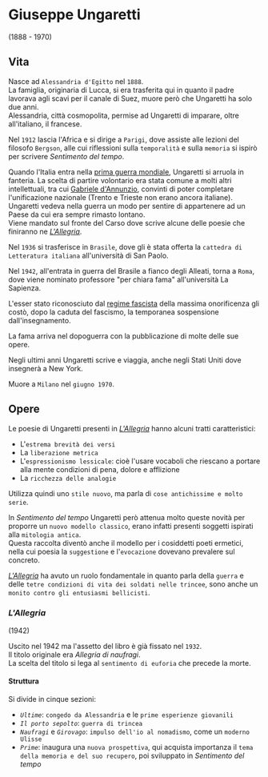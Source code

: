 # Giuseppe Ungaretti
(1888 - 1970)

## Vita

Nasce ad `Alessandria d'Egitto` nel `1888`.\
La famiglia, originaria di Lucca, si era trasferita qui in quanto il padre lavorava agli scavi per il canale di Suez, muore però che Ungaretti ha solo due anni.\
Alessandria, città cosmopolita, permise ad Ungaretti di imparare, oltre all'italiano, il francese.

Nel `1912` lascia l'Africa e si dirige a `Parigi`, dove assiste alle lezioni del filosofo `Bergson`, alle cui riflessioni sulla `temporalità` e sulla `memoria` si ispirò per scrivere *Sentimento del tempo*.

Quando l'Italia entra nella [prima guerra mondiale][prima-guerra-mondiale], Ungaretti si arruola in fanteria. La scelta di partire volontario era stata comune a molti altri intellettuali, tra cui [Gabriele d'Annunzio][gabriele-d-annunzio], convinti di poter completare l'unificazione nazionale (Trento e Trieste non erano ancora italiane). Ungaretti vedeva nella guerra un modo per sentire di appartenere ad un Paese da cui era sempre rimasto lontano.\
Viene mandato sul fronte del Carso dove scrive alcune delle poesie che finiranno ne [*L'Allegria*][allegria].

Nel `1936` si trasferisce in `Brasile`, dove gli è stata offerta la `cattedra di Letteratura italiana` all'università di San Paolo.

Nel `1942`, all'entrata in guerra del Brasile a fianco degli Alleati, torna a `Roma`, dove viene nominato professore "per chiara fama" all'università La Sapienza.

L'esser stato riconosciuto dal [regime fascista][fascismo] della massima onorificenza gli costò, dopo la caduta del fascismo, la temporanea sospensione dall'insegnamento.

La fama arriva nel dopoguerra con la pubblicazione di molte delle sue opere.

Negli ultimi anni Ungaretti scrive e viaggia, anche negli Stati Uniti dove insegnerà a New York.

Muore a `Milano` nel `giugno 1970`.

## Opere

Le poesie di Ungaretti presenti in [*L'Allegria*][allegria] hanno alcuni tratti caratteristici:
- L'`estrema brevità dei versi`
- La `liberazione metrica`
- L'`espressionismo lessicale`: cioè l'usare vocaboli che riescano a portare alla mente condizioni di pena, dolore e afflizione
- La `ricchezza delle analogie`

Utilizza quindi uno `stile nuovo`, ma parla di `cose antichissime e molto serie`.

In *Sentimento del tempo* Ungaretti però attenua molto queste novità per proporre un `nuovo modello classico`, erano infatti presenti soggetti ispirati alla `mitologia antica`.\
Questa raccolta diventò anche il modello per i cosiddetti poeti ermetici, nella cui poesia la `suggestione` e l'`evocazione` dovevano prevalere sul concreto.

[*L'Allegria*][allegria] ha avuto un ruolo fondamentale in quanto parla della `guerra` e delle `tetre condizioni di vita dei soldati nelle trincee`, sono anche un `monito contro gli entusiasmi bellicisti`.

### *L'Allegria*
(1942)

Uscito nel 1942 ma l'assetto del libro è già fissato nel `1932`.\
Il titolo originale era *Allegria di naufragi*.\
La scelta del titolo si lega al `sentimento di euforia` che precede la morte.

#### Struttura

Si divide in cinque sezioni:
- *`Ultime`*: `congedo da Alessandria` e le `prime esperienze giovanili`
- *`Il porto sepolto`*: `guerra di trincea`
- *`Naufragi`* e *`Girovago`*: `impulso dell'io al nomadismo`, come un `moderno Ulisse`
- *`Prime`*: inaugura una `nuova prospettiva`, qui acquista importanza il `tema della memoria e del suo recupero`, poi sviluppato in *Sentimento del tempo*

[allegria]: #lallegria

[gabriele-d-annunzio]: Gabriele-D-Annunzio.md

[prima-guerra-mondiale]: https://github.com/alex-sandri/riassunti-storia/blob/main/La-prima-guerra-mondiale.md
[fascismo]: https://github.com/alex-sandri/riassunti-storia/blob/main/L-Italia-tra-le-due-guerre-il-fascismo.md
